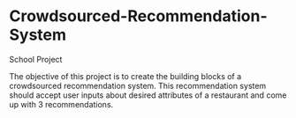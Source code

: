 # Crowdsourced-Recommendation-System
School Project

The objective of this project is to create the building blocks of a crowdsourced recommendation system. This recommendation system should accept user inputs about desired attributes of a restaurant and come up with 3 recommendations. 

